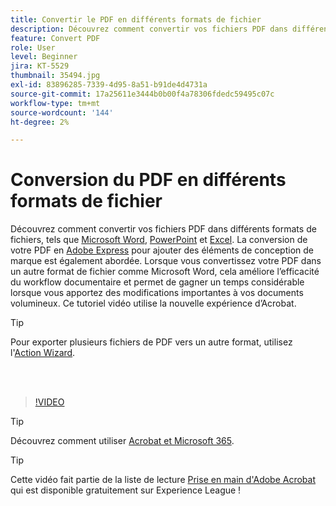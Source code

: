 ```yaml
---
title: Convertir le PDF en différents formats de fichier
description: Découvrez comment convertir vos fichiers PDF dans différents formats de fichiers, tels que Microsoft Word, Excel ou PowerPoint
feature: Convert PDF
role: User
level: Beginner
jira: KT-5529
thumbnail: 35494.jpg
exl-id: 83896285-7339-4d95-8a51-b91de4d4731a
source-git-commit: 17a25611e3444b0b00f4a78306fdedc59495c07c
workflow-type: tm+mt
source-wordcount: '144'
ht-degree: 2%

---
```


# Conversion du PDF en différents formats de fichier

Découvrez comment convertir vos fichiers PDF dans différents formats de fichiers, tels que [Microsoft Word](https://www.adobe.com/fr/acrobat/online/pdf-to-word.html), [PowerPoint](https://www.adobe.com/fr/acrobat/online/pdf-to-ppt.html) et [Excel](https://www.adobe.com/fr/acrobat/online/pdf-to-excel.html). La conversion de votre PDF en [Adobe Express](https://express.adobe.com) pour ajouter des éléments de conception de marque est également abordée. Lorsque vous convertissez votre PDF dans un autre format de fichier comme Microsoft Word, cela améliore l’efficacité du workflow documentaire et permet de gagner un temps considérable lorsque vous apportez des modifications importantes à vos documents volumineux. Ce tutoriel vidéo utilise la nouvelle expérience d’Acrobat.

>[!TIP]
>
>Pour exporter plusieurs fichiers de PDF vers un autre format, utilisez l&#39;[Action Wizard](../advanced-tasks/action.md).

<br> 

>[!VIDEO](https://video.tv.adobe.com/v/35494?enablevpops&quality=12&learn=on&hidetitle=true)

>[!TIP]
>
>Découvrez comment utiliser [Acrobat et Microsoft 365](../integrate/integrate-overview.md).

>[!TIP]
>
>Cette vidéo fait partie de la liste de lecture [Prise en main d&#39;Adobe Acrobat](https://experienceleague.adobe.com/en/playlists/acrobat-get-started-business-users) qui est disponible gratuitement sur Experience League !
